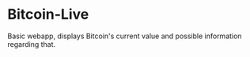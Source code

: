 # Bitcoin-Live
Basic webapp, displays Bitcoin's current value and possible information regarding that.
